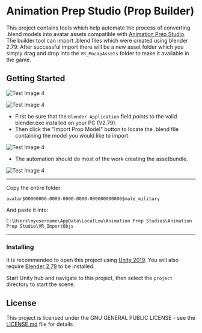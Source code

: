# Animation Prep Studio (Prop Builder)

This project contains tools which help automate the process of converting .blend models into avatar assets compatible with [Animation Prep Studio](https://drive.google.com/open?id=17MyFQ75dfBuaf5IL4ba-4BH8klWj6-5r "Animation Prep Studio Direct Download"). The builder tool can import .blend files which were created using blender 2.79. After successful import there will be a new asset folder which you simply drag and drop into the `VR_MocapAssets` folder to make it available in the game.

## Getting Started

![Test Image 4](https://raw.githubusercontent.com/guiglass/AvatarBuilder/master/Documentation/menu.png)

![Test Image 4](https://raw.githubusercontent.com/guiglass/AvatarBuilder/master/Documentation/builder.png)
* First be sure that the `Blender Application` field points to the valid blender.exe installed on your PC (V2.79).
* Then click the "Import Prop Model" button to locate the .blend file containing the model you would like to import.

![Test Image 4](https://raw.githubusercontent.com/guiglass/AvatarBuilder/master/Documentation/select.png)
* The automation should do most of the work creating the assetbundle.

![Test Image 4](https://raw.githubusercontent.com/guiglass/AvatarBuilder/master/Documentation/asset.png)
___
Copy the entire folder:

`avatar$00000000-0000-0000-0000-000000000000$male_military`

And paste it into:

`C:\Users\myusername\AppData\LocalLow\Animation Prep Studios\Animation Prep Studio\VR_ImportObjs`
___
### Installing

It is recommended to open this project using [Unity 2019](https://unity3d.com/unity/beta/2019.1 "Unity Engine Download").
You will also require [Blender 2.79](https://www.blender.org/download/ "Blender Download") to be installed.

Start Unity hub and navigate to this project, then select the `project` directory to start the scene.

## License

This project is licensed under the GNU GENERAL PUBLIC LICENSE - see the [LICENSE.md](LICENSE.md) file for details